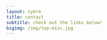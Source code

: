 ```yaml
---
layout: zymre
title: contact
subtitle: check out the links below!
bigimg: /img/top-misc.jpg
---
```

